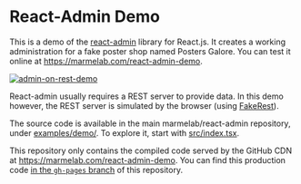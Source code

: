 # React-Admin Demo

This is a demo of the [react-admin](https://github.com/marmelab/react-admin) library for React.js. It creates a working administration for a fake poster shop named Posters Galore. You can test it online at https://marmelab.com/react-admin-demo.

[![admin-on-rest-demo](https://marmelab.com/react-admin/img/demo-ecommerce-oss.png)](https://vimeo.com/268958716)

React-admin usually requires a REST server to provide data. In this demo however, the REST server is simulated by the browser (using [FakeRest](https://github.com/marmelab/FakeRest)). 

The source code is available in the main marmelab/react-admin repository, under [examples/demo/](https://github.com/marmelab/react-admin/tree/master/examples/demo). To explore it, start with [src/index.tsx](https://github.com/marmelab/react-admin/blob/master/examples/demo/src/index.tsx).

This repository only contains the compiled code served by the GitHub CDN at https://marmelab.com/react-admin-demo. You can find this production code [in the `gh-pages` branch](https://github.com/marmelab/react-admin-demo/tree/gh-pages) of this repository.
